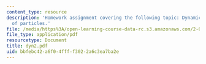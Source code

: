 ```yaml
---
content_type: resource
description: 'Homework assignment covering the following topic: Dynamics of systems
  of particles.'
file: /media/https%3A/open-learning-course-data-rc.s3.amazonaws.com/2-032-dynamics-fall-2004/bbfebc42a6f04ffff3022a6c3ea7ba2e_dyn2.pdf
file_type: application/pdf
resourcetype: Document
title: dyn2.pdf
uid: bbfebc42-a6f0-4fff-f302-2a6c3ea7ba2e
---
```


